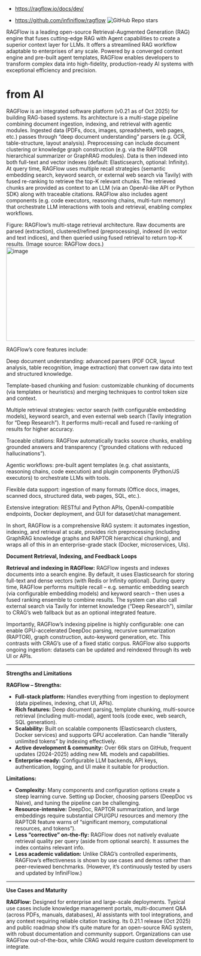 
- https://ragflow.io/docs/dev/ 

- https://github.com/infiniflow/ragflow  ![GitHub Repo stars](https://img.shields.io/github/stars/infiniflow/ragflow?style=social) 

RAGFlow is a leading open-source Retrieval-Augmented Generation (RAG) engine that fuses cutting-edge RAG with Agent capabilities to create a superior context layer for LLMs. It offers a streamlined RAG workflow adaptable to enterprises of any scale. Powered by a converged context engine and pre-built agent templates, RAGFlow enables developers to transform complex data into high-fidelity, production-ready AI systems with exceptional efficiency and precision.

# from AI
RAGFlow is an integrated software platform (v0.21 as of Oct 2025) for building RAG-based systems. Its architecture is a multi-stage pipeline combining document ingestion, indexing, and retrieval with agentic modules. Ingested data (PDFs, docs, images, spreadsheets, web pages, etc.) passes through “deep document understanding” parsers (e.g. OCR, table-structure, layout analysis). Preprocessing can include document clustering or knowledge graph construction (e.g. via the RAPTOR hierarchical summarizer or GraphRAG modules). Data is then indexed into both full-text and vector indexes (default: Elasticsearch, optional: Infinity). At query time, RAGFlow uses multiple recall strategies (semantic embedding search, keyword search, or external web search via Tavily) with fused re-ranking to retrieve the top-K relevant chunks. The retrieved chunks are provided as context to an LLM (via an OpenAI-like API or Python SDK) along with traceable citations. RAGFlow also includes agent components (e.g. code executors, reasoning chains, multi-turn memory) that orchestrate LLM interactions with tools and retrieval, enabling complex workflows.

Figure: RAGFlow’s multi-stage retrieval architecture. Raw documents are parsed (extraction), clustered/refined (preprocessing), indexed (in vector and text indices), and then queried using fused retrieval to return top-K results. (Image source: RAGFlow docs.)
<img width="1000" height="250" alt="image" src="https://github.com/user-attachments/assets/8cab9e33-551f-4bb8-bec9-e13f5a1553e9" />


RAGFlow’s core features include:

Deep document understanding: advanced parsers (PDF OCR, layout analysis, table recognition, image extraction) that convert raw data into text and structured knowledge.

Template-based chunking and fusion: customizable chunking of documents (via templates or heuristics) and merging techniques to control token size and context.

Multiple retrieval strategies: vector search (with configurable embedding models), keyword search, and even external web search (Tavily integration for “Deep Research”). It performs multi-recall and fused re-ranking of results for higher accuracy.

Traceable citations: RAGFlow automatically tracks source chunks, enabling grounded answers and transparency (“grounded citations with reduced hallucinations”).

Agentic workflows: pre-built agent templates (e.g. chat assistants, reasoning chains, code execution) and plugin components (Python/JS executors) to orchestrate LLMs with tools.

Flexible data support: ingestion of many formats (Office docs, images, scanned docs, structured data, web pages, SQL, etc.).

Extensive integration: RESTful and Python APIs, OpenAI-compatible endpoints, Docker deployment, and GUI for dataset/chat management.

In short, RAGFlow is a comprehensive RAG system: it automates ingestion, indexing, and retrieval at scale, provides rich preprocessing (including GraphRAG knowledge graphs and RAPTOR hierarchical chunking), and wraps all of this in an enterprise-grade stack (Docker, microservices, UIs).

**Document Retrieval, Indexing, and Feedback Loops**

**Retrieval and indexing in RAGFlow:** RAGFlow ingests and indexes documents into a search engine. By default, it uses Elasticsearch for storing full-text and dense vectors (with Redis or Infinity optional). During query time, RAGFlow performs multiple recall – e.g. semantic embedding search (via configurable embedding models) and keyword search – then uses a fused ranking ensemble to combine results. The system can also call external search via Tavily for internet knowledge (“Deep Research”), similar to CRAG’s web fallback but as an optional integrated feature.

Importantly, RAGFlow’s indexing pipeline is highly configurable: one can enable GPU-accelerated DeepDoc parsing, recursive summarization (RAPTOR), graph construction, auto-keyword generation, etc. This contrasts with CRAG’s use of a fixed static corpus. RAGFlow also supports ongoing ingestion: datasets can be updated and reindexed through its web UI or APIs.

---

**Strengths and Limitations**

**RAGFlow – Strengths:**

* **Full-stack platform:** Handles everything from ingestion to deployment (data pipelines, indexing, chat UI, APIs).
* **Rich features:** Deep document parsing, template chunking, multi-source retrieval (including multi-modal), agent tools (code exec, web search, SQL generation).
* **Scalability:** Built on scalable components (Elasticsearch clusters, Docker services) and supports GPU acceleration. Can handle “literally unlimited tokens” by indexing effectively.
* **Active development & community:** Over 66k stars on GitHub, frequent updates (2024–2025) adding new ML models and capabilities.
* **Enterprise-ready:** Configurable LLM backends, API keys, authentication, logging, and UI make it suitable for production.

**Limitations:**

* **Complexity:** Many components and configuration options create a steep learning curve. Setting up Docker, choosing parsers (DeepDoc vs Naive), and tuning the pipeline can be challenging.
* **Resource-intensive:** DeepDoc, RAPTOR summarization, and large embeddings require substantial CPU/GPU resources and memory (the RAPTOR feature warns of “significant memory, computational resources, and tokens”).
* **Less “corrective” on-the-fly:** RAGFlow does not natively evaluate retrieval quality per query (aside from optional search). It assumes the index contains relevant info.
* **Less academic validation:** Unlike CRAG’s controlled experiments, RAGFlow’s effectiveness is shown by use cases and demos rather than peer-reviewed benchmarks. (However, it’s continuously tested by users and updated by InfiniFlow.)

---

**Use Cases and Maturity**

**RAGFlow:** Designed for enterprise and large-scale deployments. Typical use cases include knowledge management portals, multi-document Q&A (across PDFs, manuals, databases), AI assistants with tool integrations, and any context requiring reliable citation tracking. Its 0.21.1 release (Oct 2025) and public roadmap show it’s quite mature for an open-source RAG system, with robust documentation and community support. Organizations can use RAGFlow out-of-the-box, while CRAG would require custom development to integrate.
